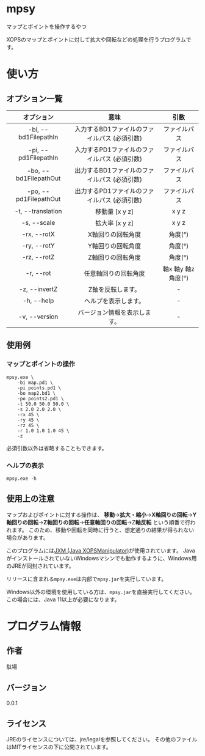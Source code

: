 # mpsy

マップとポイントを操作するやつ

XOPSのマップとポイントに対して拡大や回転などの処理を行うプログラムです。

# 使い方

## オプション一覧

|      オプション       |                     意味                     |        引数         |
| :-------------------: | :------------------------------------------: | :-----------------: |
| -bi, --bd1FilepathIn  | 入力するBD1ファイルのファイルパス (必須引数) |    ファイルパス     |
| -pi, --pd1FilepathIn  | 入力するPD1ファイルのファイルパス (必須引数) |    ファイルパス     |
| -bo, --bd1FilepathOut | 出力するBD1ファイルのファイルパス (必須引数) |    ファイルパス     |
| -po, --pd1FilepathOut | 出力するPD1ファイルのファイルパス (必須引数) |    ファイルパス     |
|   -t, --translation   |                移動量 [x y z]                |        x y z        |
|      -s, --scale      |                拡大率 [x y z]                |        x y z        |
|      -rx, --rotX      |              X軸回りの回転角度               |       角度(°)       |
|      -ry, --rotY      |              Y軸回りの回転角度               |       角度(°)       |
|      -rz, --rotZ      |              Z軸回りの回転角度               |       角度(°)       |
|       -r, --rot       |             任意軸回りの回転角度             | 軸x 軸y 軸z 角度(°) |
|     -z, --invertZ     |              Z軸を反転します。               |          -          |
|      -h, --help       |             ヘルプを表示します。             |          -          |
|     -v, --version     |         バージョン情報を表示します。         |          -          |

## 使用例

### マップとポイントの操作

```
mpsy.exe \
	-bi map.pd1 \
	-pi points.pd1 \
	-bo map2.bd1 \
	-po points2.pd1 \
	-t 50.0 50.0 50.0 \
	-s 2.0 2.0 2.0 \
	-rx 45 \
	-ry 45 \
	-rz 45 \
	-r 1.0 1.0 1.0 45 \
	-z
```

必須引数以外は省略することもできます。

### ヘルプの表示

```
mpsy.exe -h
```

## 使用上の注意

マップおよびポイントに対する操作は、
**移動**→**拡大・縮小**→**X軸回りの回転**→**Y軸回りの回転**→**Z軸回りの回転**→**任意軸回りの回転**→Z**軸反転**
という順番で行われます。
このため、移動や回転を同時に行うと、想定通りの結果が得られない場合があります。



このプログラムには[JXM (Java XOPSManipulator)](https://github.com/Dabasan/jxm)が使用されています。
JavaがインストールされていないWindowsマシンでも動作するように、Windows用のJREが同封されています。

リリースに含まれる`mpsy.exe`は内部で`mpsy.jar`を実行しています。

Windows以外の環境を使用している方は、`mpsy.jar`を直接実行してください。
この場合には、Java 11以上が必要になります。

# プログラム情報

## 作者

駄場

## バージョン

0.0.1

## ライセンス

JREのライセンスについては、jre/legalを参照してください。
その他のファイルはMITライセンスの下に公開されています。

